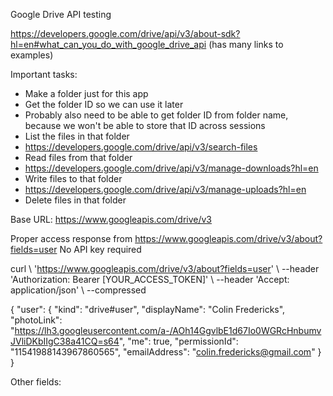 Google Drive API testing

https://developers.google.com/drive/api/v3/about-sdk?hl=en#what_can_you_do_with_google_drive_api
(has many links to examples)


Important tasks:

-   Make a folder just for this app
  -   Get the folder ID so we can use it later
  -   Probably also need to be able to get folder ID from folder name, because we won't be able to store that ID across sessions
-   List the files in that folder
  -   https://developers.google.com/drive/api/v3/search-files
-   Read files from that folder
  -   https://developers.google.com/drive/api/v3/manage-downloads?hl=en
-   Write files to that folder
  - https://developers.google.com/drive/api/v3/manage-uploads?hl=en
-   Delete files in that folder

Base URL: https://www.googleapis.com/drive/v3

Proper access response from
https://www.googleapis.com/drive/v3/about?fields=user
No API key required

curl \\
  'https://www.googleapis.com/drive/v3/about?fields=user' \\
  \--header 'Authorization: Bearer [YOUR_ACCESS_TOKEN]' \\
  \--header 'Accept: application/json' \\
  \--compressed

{
  "user": {
    "kind": "drive#user",
    "displayName": "Colin Fredericks",
    "photoLink": "https://lh3.googleusercontent.com/a-/AOh14GgvlbE1d67Io0WGRcHnbumvJVliDKbIIgC38a41CQ=s64",
    "me": true,
    "permissionId": "11541988143967860565",
    "emailAddress": "colin.fredericks@gmail.com"
  }
}

Other fields:
